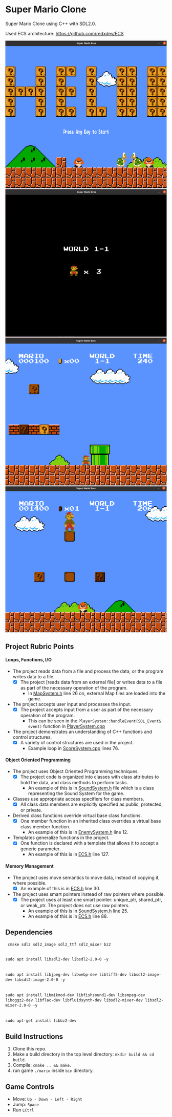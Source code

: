 # Super Mario Clone

Super Mario Clone using C++ with SDL2.0.

Used ECS architecture: https://github.com/redxdev/ECS

![Game screenshot](1.png)
![Game screenshot](2.png)
![Game screenshot](3.png)
![Game screenshot](4.png)


## Project Rubric Points

#### Loops, Functions, I/O
- The project reads data from a file and process the data, or the program writes data to a file.
    - [x] The project [reads data from an external file] or writes data to a file as part of the necessary operation of the program.
      - In [MapSystem.h](include/MapSystem.h) line 26 on, external Map files are loaded into the game.
 
- The project accepts user input and processes the input.
    - [x] The project accepts input from a user as part of the necessary operation of the program.
      - This can be seen in the `PlayerSystem::handleEvent(SDL_Event& event)` function in [PlayerSystem.cpp](src/PlayerSystem.cpp)

- The project demonstrates an understanding of C++ functions and control structures.
    - [x] A variety of control structures are used in the project.
      - Example loop in [ScoreSystem.cpp](src/ScoreSystem.cpp) lines 76.

#### Object Oriented Programming

- The project uses Object Oriented Programming techniques.
    - [x] The project code is organized into classes with class attributes to hold the data, and class methods to perform tasks.
      - An example of this is in [SoundSystem.h](include/SoundSystem.h) file which is a class representing the Sound System for the game.

- Classes use appropriate access specifiers for class members.
    - [x] All class data members are explicitly specified as public, protected, or private.

- Derived class functions override virtual base class functions.
    - [x] One member function in an inherited class overrides a virtual base class member function.
      - An example of this is in [EnemySystem.h](include/EnemySystem.h) line 12.   

- Templates generalize functions in the project.
    - [x] One function is declared with a template that allows it to accept a generic parameter.
      - An example of this is in [ECS.h](include/ECS.h) line 127.

#### Memory Management

- The project uses move semantics to move data, instead of copying it, where possible.
    - [x] An example of this is in [ECS.h](include/ECS.h) line 30.

- The project uses smart pointers instead of raw pointers where possible.
    - [x] The project uses at least one smart pointer: unique_ptr, shared_ptr, or weak_ptr. The project does not use raw pointers.
      -   An example of this is in [SoundSystem.h](include/SoundSystem.h) line 25.
      -   An example of this is in [ECS.h](include/ECS.h) line 88.
    
    
## Dependencies

```
 cmake sdl2 sdl2_image sdl2_ttf sdl2_mixer bz2
```


```

sudo apt install libsdl2-dev libsdl2-2.0-0 -y


sudo apt install libjpeg-dev libwebp-dev libtiff5-dev libsdl2-image-dev libsdl2-image-2.0-0 -y


sudo apt install libmikmod-dev libfishsound1-dev libsmpeg-dev liboggz2-dev libflac-dev libfluidsynth-dev libsdl2-mixer-dev libsdl2-mixer-2.0-0 -y


sudo apt-get install libbz2-dev
```

## Build Instructions
1. Clone this repo.
2. Make a build directory in the top level directory: `mkdir build && cd build`.
3. Compile: `cmake .. && make`.
4. run game `./mario` inside `bin` directory.
 


## Game Controls

- Move:  `Up - Down - Left - Right` 
- Jump: `Space`
- Run `LCtrl` 
